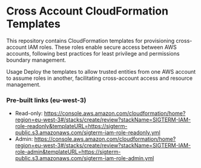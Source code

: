 # Cross Account CloudFormation Templates

This repository contains CloudFormation templates for provisioning cross-account IAM roles. These roles enable secure access between AWS accounts, following best practices for least privilege and permissions boundary management.

Usage
Deploy the templates to allow trusted entities from one AWS account to assume roles in another, facilitating cross-account access and resource management.

### Pre-built links (eu-west-3)

- Read-only: https://console.aws.amazon.com/cloudformation/home?region=eu-west-3#/stacks/create/review?stackName=SIGTERM-IAM-role-readonly&templateURL=https://sigterm-public.s3.amazonaws.com/sigterm-iam-role-readonly.yml
- Admin: https://console.aws.amazon.com/cloudformation/home?region=eu-west-3#/stacks/create/review?stackName=SIGTERM-IAM-role-admin&templateURL=https://sigterm-public.s3.amazonaws.com/sigterm-iam-role-admin.yml
